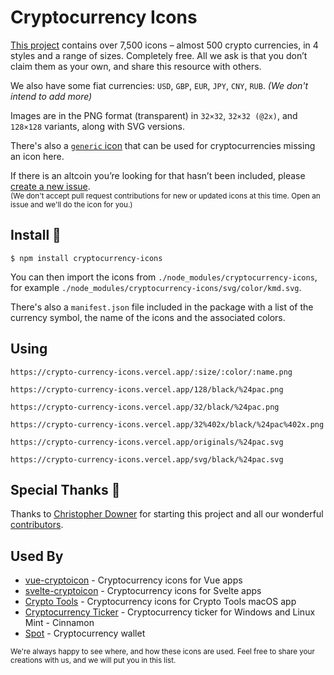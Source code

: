 # Cryptocurrency Icons

[This project](http://cryptoicons.co) contains over 7,500 icons – almost 500 crypto currencies, in 4 styles and a range of sizes. Completely free. All we ask is that you don’t claim them as your own, and share this resource with others.

We also have some fiat currencies: `USD`, `GBP`, `EUR`, `JPY`, `CNY`, `RUB`. *(We don't intend to add more)*

Images are in the PNG format (transparent) in `32×32`, `32×32 (@2x)`, and `128×128` variants, along with SVG versions.

There's also a [`generic` icon](https://github.com/spothq/cryptocurrency-icons/blob/master/svg/color/generic.svg) that can be used for cryptocurrencies missing an icon here.

If there is an altcoin you’re looking for that hasn’t been included, please [create a new issue](https://github.com/spothq/cryptocurrency-icons/issues/new?assignees=&labels=coin+request&template=add-currency.md&title=Add+Currency+%28Symbol%29).<br><sub>(We don't accept pull request contributions for new or updated icons at this time. Open an issue and we'll do the icon for you.)</sub>


## Install 🚀

```
$ npm install cryptocurrency-icons
```

You can then import the icons from `./node_modules/cryptocurrency-icons`, for example `./node_modules/cryptocurrency-icons/svg/color/kmd.svg`.

There's also a `manifest.json` file included in the package with a list of the currency symbol, the name of the icons and the associated colors.

## Using 
```
https://crypto-currency-icons.vercel.app/:size/:color/:name.png
```

```
https://crypto-currency-icons.vercel.app/128/black/%24pac.png
```

```
https://crypto-currency-icons.vercel.app/32/black/%24pac.png
```

```
https://crypto-currency-icons.vercel.app/32%402x/black/%24pac%402x.png
```

```
https://crypto-currency-icons.vercel.app/originals/%24pac.svg
```

```
https://crypto-currency-icons.vercel.app/svg/black/%24pac.svg
```

## Special Thanks 👏

Thanks to [Christopher Downer](https://github.com/cjdowner) for starting this project and all our wonderful [contributors](https://github.com/spothq/cryptocurrency-icons/graphs/contributors).


## Used By

- [vue-cryptoicon](https://github.com/man15h/vue-cryptoicon) - Cryptocurrency icons for Vue apps
- [svelte-cryptoicon](https://github.com/alepop/svelte-cryptoicon) - Cryptocurrency icons for Svelte apps
- [Crypto Tools](http://bunchoftext.com/apps/crypto-calculator) - Cryptocurrency icons for Crypto Tools macOS app
- [Cryptocurrency Ticker](https://cryptocurrencyticker.xyz) - Cryptocurrency ticker for Windows and Linux Mint - Cinnamon
- [Spot](http://spot-bitcoin.com) - Cryptocurrency wallet

<sub>We're always happy to see where, and how these icons are used. Feel free to share your creations with us, and we will put you in this list.</sub>
